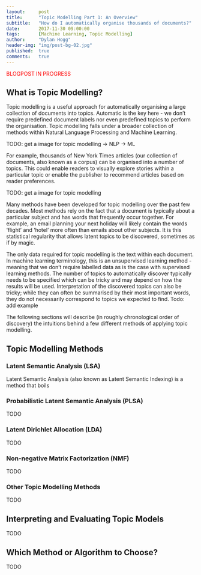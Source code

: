 ```yaml
---
layout:     post
title:      "Topic Modelling Part 1: An Overview"
subtitle:   "How do I automatically organise thousands of documents?"
date:       2017-11-30 09:00:00
tags:       [Machine Learning, Topic Modelling]
author:     "Dylan Hogg"
header-img: "img/post-bg-02.jpg"
published:  true
comments:   true
---
```


<p style="color:red">BLOGPOST IN PROGRESS</p>

<h2 class="section-heading">What is Topic Modelling?</h2>

<p>Topic modelling is a useful approach for automatically organising a large collection of documents into topics. Automatic is the key here - we don’t require predefined document labels nor even predefined topics to perform the organisation. Topic modelling falls under a broader collection of methods within Natural Language Processing and Machine Learning.</p>

<p>TODO: get a image for topic modelling -> NLP -> ML</p>

<p>For example, thousands of New York Times articles (our collection of documents, also known as a corpus) can be organised into a number of topics. This could enable readers to visually explore stories within a particular topic or enable the publisher to recommend articles based on reader preferences.</p>

<p>TODO: get a image for topic modelling</p>

<p>Many methods have been developed for topic modelling over the past few decades. Most methods rely on the fact that a document is typically about a particular subject and has words that frequently occur together. For example, an email planning your next holiday will likely contain the words ‘flight’ and ‘hotel’ more often than emails about other subjects. It is this statistical regularity that allows latent topics to be discovered, sometimes as if by magic.</p>

<p>The only data required for topic modelling is the text within each document. In machine learning terminology, this is an unsupervised learning method - meaning that we don’t require labelled data as is the case with supervised learning methods. The number of topics to automatically discover typically needs to be specified which can be tricky and may depend on how the results will be used. Interpretation of the discovered topics can also be tricky; while they can often be summarised by their most important words, they do not necessarily correspond to topics we expected to find. Todo: add example</p>

<p>The following sections will describe (in roughly chronological order of discovery) the intuitions behind a few different methods of applying topic modelling.</p>

<h2 class="section-heading">Topic Modelling Methods</h2>

<h3 class="section-subheading">Latent Semantic Analysis (LSA)</h3>

<p>Latent Semantic Analysis (also known as Latent Semantic Indexing) is a method that boils </p>

<h3 class="section-subheading">Probabilistic Latent Semantic Analysis (PLSA)</h3>

<p>TODO</p>

<h3 class="section-subheading">Latent Dirichlet Allocation (LDA)</h3>

<p>TODO</p>

<h3 class="section-subheading">Non-negative Matrix Factorization (NMF)</h3>

<p>TODO</p>

<h3 class="section-subheading">Other Topic Modelling Methods</h3>

<p>TODO</p>

<h2 class="section-heading">Interpreting and Evaluating Topic Models</h2>

<p>TODO</p>

<h2 class="section-heading">Which Method or Algorithm to Choose?</h2>

<p>TODO</p>

<!-- 
<blockquote>Etiam pellentesque laoreet nulla, vel congue quam lobortis id. Etiam sagittis faucibus molestie. Proin sollicitudin dolor diam, non laoreet tortor porta non. Curabitur vitae lacinia enim.</blockquote>

<a href="#">
    <img src="{{ site.baseurl }}/img/post-sample-image.jpg" alt="Post Sample Image">
</a>
<span class="caption text-muted">To go places and do things that have never been done before – that’s what living is all about.</span>
-->
